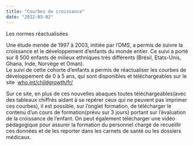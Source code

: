 ```yaml
---
title: "Courbes de croissance"
date: "2012-03-02"
---
```


Les normes réactualisées

Une étude menée de 1997 à 2003, initiée par l’OMS, a permis de suivre la croissance et le développement d’enfants du monde entier. Ce suivi a porté sur 8 500 enfants de milieux ethniques très différents (Brésil, Etats-Unis, Ghana, Inde, Norvège et Oman).  
Le suivi de cette cohorte d’enfants a permis de réactualiser les courbes de développement de 0 à 5 ans, qui sont disponibles et téléchargeables sur le site  [who.int/childgrowth/fr/](http://who.int/childgrowth/fr/)

Sur ce site, en plus de ces nouvelles abaques toutes téléchargeables(avec des tableaux chiffrés aidant à se repérer ceux qui ne peuvent pas imprimer ces courbes), il est possible, sur l’onglet formation, de télécharger le contenu d’un cours de formation(prévu sur 3 jours) portant sur l’évaluation de la croissance de l’enfant. On peut également télécharger une vidéo pédagogique pour assurer la formation du personnel chargé de recueillir ces données et de les reporter dans les carnets de santé ou les dossiers médicaux.
